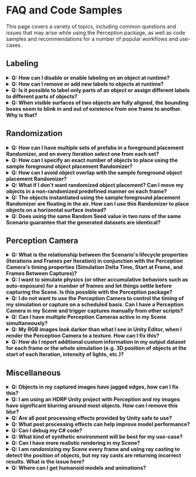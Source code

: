 # FAQ and Code Samples

This page covers a variety of topics, including common questions and issues that may arise while using the Perception package, as well as code samples and recommendations for a number of popular workflows and use-cases.

## <a name="labeling">Labeling</a> 


<details>
  <summary><strong>Q: How can I disable or enable labeling on an object at runtime?</strong></summary>
<br>
  
 You can turn labeling on and off on a GameObject by switching the enabled state of its `Labeling` component. For example:

  ```C#
  gameObject.GetComponent<Labeling>().enabled = false;  
  ```
 
---


</details>

<details>
  <summary><strong>Q: How can I remove or add new labels to objects at runtime?</strong></summary><br>

This can be achieved through modifying the `labels` list of the `Labeling` component. The key is to call `RefreshLabeling()` on the component after making any changes to the labels. Example:

```C#
var labeling = gameObject.GetComponent<Labeling>();
labeling.labels.Clear();
labeling.labels.Add("new-label");
labeling.RefreshLabeling();
```
Keep in mind that any new label added with this method should already be present in the Label Config attached to the Labeler that is supposed to label this object.

---
</details>

<details>
  <summary><strong>Q: Is it possible to label only parts of an object or assign different labels to different parts of objects?</strong></summary><br>

  Labeling works on the GameObject level, so to achieve the scenarios described here, you will need to break down your main object into multiple GameObjects parented to the same root object, and add `Labeling` components to each of the inner objects, as shown below.

<p align="center">
<img src="images/inner_objects.png" width="800"/>
</p>
  
  Alternatively, in cases where parts of the surface of the object need to be labeled (e.g. decals on objects), you can add labeled invisible surfaces on top of these sections. These invisible surfaces need to have a fully transparent material. To create an invisible material:

  * Create a new material (***Assets -> Create -> Material***) and name it `TransparentMaterial`
  * Set the **Surface Type** for the material to **Transparent**, and set the alpha channel of the **Base Map** color to 0.
    * For HDRP: In addition to the above, disable **Preserve specular lighting** 
   
  An example labeled output for an object with separate labels on inner objects and decals is shown below:

<p align="center">
<img src="images/inner_labels.gif" width="600"/>
</p> 

---
</details>

<details>
  <summary><strong>Q: When visible surfaces of two objects are fully aligned, the bounding boxes seem to blink in and out of existence from one frame to another. Why is that?</strong></summary><br>

This is due to a common graphics problem called *z-fighting*. This occurs when the shader can't decide which of the two surfaces to draw on top of the other, since they both have the exact same distance from the camera. To fix this, simply move one of the objects slightly so that the two problematic surfaces do not fully align.

---
</details>


## <a name="randomization">Randomization</a>

<details>
  <summary><strong>Q: How can I have multiple sets of prefabs in a foreground placement Randomizer, and on every Iteration select one from each set?</strong>
  </summary><br>

  This question is an example of more complex functionality that can be achieved by applying slight modifications to the provided sample Randomizers, or by creating completely custom ones by extending the `Randomizer` class. 

  Here, we have a variety of options toward achieving the described outcome. One simple method could be to add several more `GameObjectParameter` fields inside of the provided sample `ForegroundObjectPlacementRandomizer`. Each of these Parameters could hold one of our object lists. Then, on each iteration, we would fetch one prefab from each of the lists using the `Sample()` function of each Parameter. 
  
  The above solution can work but it is not modular enough, with the lists of prefabs not being reusable in other Randomizers.

  A better approach can be to define each prefab list separately as a scriptable object asset, and then just reference those scriptable objects inside of our foreground Randomizer. To do this, we first define a `PrefabCluster` class to hold a list of prefabs.

  ```C#
  using UnityEngine;
  using UnityEngine.Perception.Randomization.Parameters;

  [CreateAssetMenu(fileName="NewPrefabCluster", menuName="Test/PrefabCluster")]
  public class PrefabCluster : ScriptableObject
  {
      public GameObjectParameter clusterPrefabs;
  }
  ```

  We can now create a cluster asset using the ***Assets -> Create -> Test -> PrefabCluster*** menu option and populate its list of prefabs. Each cluster contains one `GameObjectParameter`, which will hold the list of prefabs and provide us with a `Sample()` function.

  To be able to edit these clusters with the same editor UI available for Randomizers, you will also need to add an empty custom editor for the `PrefabCluster` class that extends our bespoke `ParameterUIElementsEditor` class:

  ```C#
  using UnityEditor;
  using UnityEditor.Perception.Randomization;

  [CustomEditor(typeof(PrefabCluster))]
  public class PrefabClusterEditor : ParameterUIElementsEditor { }
  ```

  Note that any editor scripts must be placed inside a folder named "Editor" within your project. "Editor" is a special folder name in Unity that prevents editor code from compiling into a player during the build process. For example, the file path for the `PrefabClusterEditor` script above could be `.../Assets/Scripts/Editor/PrefabClusterEditor`.

  The ***Inspector*** view of a prefab cluster asset looks like below:

  <p align="center">
<img src="images/prefab_cluster.png" width="400"/>
</p>  

  Now all that is left is to use our prefab clusters inside a Randomizer. Here is some sample code:

  ```C#
  using System;
using UnityEngine;

[Serializable]
[UnityEngine.Perception.Randomization.Randomizers.AddRandomizerMenu("My Randomizers/Cluster Randomizer")]
public class ClusterRandomizer : UnityEngine.Perception.Randomization.Randomizers.Randomizer
{
    public PrefabCluster[] clusters;
    protected override void OnIterationStart()
    {
        //select a random prefab from each cluster
        foreach (var cluster in clusters)
        {
            var prefab = cluster.clusterPrefabs.Sample();
            //do things with this prefab, e.g. create instances of it, etc. 
        }
    }
}
  ```
This Randomizer takes a list of `PrefabCluster` assets, then, on each Iteration, it goes through all the provided clusters and samples one prefab from each. The ***Inspector*** view for this Randomizer looks like this:

<p align="center">
<img src="images/cluster_randomizer.png" width="400"/>
</p>  

---
</details>

<details>
  <summary><strong>Q: How can I specify an exact number of objects to place using the sample foreground object placement Randomizer?</strong> </summary><br>

The provided `ForegroundObjectPlacementRandomizer` uses Poisson Disk sampling to find randomly positioned points in the space denoted by the provided `Width` and `Height` values. The distance between the sampled points will be at equal to `Separation Distance`. The number of sampled points will be the maximum number of points in the given area that match these criteria.

Thus, to limit the number of spawned objects, you can simply introduce a hard limit in the `for` loop that iterates over the Poisson Disk samples, to break out of the loop if the limit is reached. For example:

```C#
protected override void OnIterationStart()
{
    var seed = SamplerState.NextRandomState();
    
    //retrieve points using Poisson Disk sampling
    var placementSamples = PoissonDiskSampling.GenerateSamples(
        placementArea.x, placementArea.y, separationDistance, seed);

    var offset = new Vector3(placementArea.x, placementArea.y, 0f) * -0.5f;

    var limit = 50;
    //maximum number of objects to place

    var instantiatedCount = 0;
    //iterate over all points
    foreach (var sample in placementSamples)
    {
        if (instantiatedCount == limit)
            break;

        instantiatedCount ++;        

        var instance = m_GameObjectOneWayCache.GetOrInstantiate(prefabs.Sample());
        instance.transform.position = new Vector3(sample.x, sample.y, depth) + offset;
    }
    placementSamples.Dispose();
}
```

This will guarantee an upper limit of 50 on the number of objects. To have exactly 50 objects, we need to make sure the `Separation Distance` is small enough for the given area, so that there is always at least 50 point samples found. Experiment with different values for the distance until you find one that produces the minimum number of points required.

---
</details>

<details>
  <summary><strong>Q: How can I avoid object overlap with the sample foreground object placement Randomizer?</strong></summary><br>

  There are a number of ways for procedurally placing objects while avoiding any overlap between them, and most of these methods can be rather complex and need to place objects in a sequence. All the modifications to the objects (like scale, rotation, etc.) would also need to happen before the next object is placed, so that the state of the world is fully known before each placement.

  Here, we are going to introduce a rather simple modification in the sample foreground placement code provided with the package. In each Iteration, a random scale factor is chosen, and then a desirable separation distance is calculated based on this scale factor and the list of given prefabs. We scale the objects here to introduce additional randomization, and the fact that once we have placed the objects we can no longer scale them.
  
  Based on the value given for `Non Overlap Guarantee`, this Randomizer can either reduce the amount of overlap or completely remove overlap. 

  ```C#
  using System;
using System.Collections.Generic;
using System.Linq;
using UnityEngine;
using UnityEngine.Perception.Randomization.Parameters;
using UnityEngine.Perception.Randomization.Randomizers;
using UnityEngine.Perception.Randomization.Randomizers.Utilities;
using UnityEngine.Perception.Randomization.Samplers;

[Serializable]
[AddRandomizerMenu("Example/No Overlap Foreground Object Placement Randomizer")]
public class NoOverlapForegroundObjectPlacementRandomizer : Randomizer
{
    public float depth;
    [Tooltip("Range of scales used for objects. All objects in each frame will use the same scale.")]
    public FloatParameter scaleParameter = new FloatParameter { value = new UniformSampler(4, 8) };
    public Vector2 placementArea;
    public GameObjectParameter prefabs;
    
    [Tooltip("Degree to which we can guarantee that no objects will overlap. Use 1 for no overlap and smaller values (down to 0) for more dense placement with a possibility of some overlap.")]
    public float nonOverlapGuarantee = 1;
    
    float m_ScaleFactor = 1f;
    GameObject m_Container;
    GameObjectOneWayCache m_GameObjectOneWayCache;
    Dictionary<GameObject, float> m_GameObjectBoundsSizeCache;
    List<GameObject> m_SelectedPrefabs;
    int m_SelectionPoolSizePerFrame = 1;
    FloatParameter m_IndexSelector = new FloatParameter { value = new UniformSampler(0, 1) };

    protected override void OnAwake()
    {
        m_Container = new GameObject("Foreground Objects");
        m_Container.transform.parent = scenario.transform;
        m_GameObjectOneWayCache = new GameObjectOneWayCache(
            m_Container.transform, prefabs.categories.Select(element => element.Item1).ToArray());
        m_GameObjectBoundsSizeCache = new Dictionary<GameObject, float>();
        m_SelectedPrefabs = new List<GameObject>();

        //Calculate the average bounds size for the prefabs included in this categorical parameter
        var averageBoundsSize = CalculateAverageBoundsSize();
        
        //Calculate average scale based on the scale range given
        var averageScale = 1f;
        var sampler = (UniformSampler)scaleParameter.value;
        if (sampler != null)
        {
            averageScale = (sampler.range.minimum + sampler.range.maximum) / 2;
        }

        //Use average bounds size and average scale to guess the maximum number of objects that can be placed without having them overlap. 
        //This is a heuristic to help us start the placement process. The actual number of items placed will usually be usually much smaller.
        m_SelectionPoolSizePerFrame = (int)(placementArea.x * placementArea.y / (averageBoundsSize * averageScale));
    }

    protected override void OnIterationStart()
    {
        m_ScaleFactor = scaleParameter.Sample();
        m_SelectedPrefabs.Clear();

        //Select a random number of prefabs for this frame. Placement calculations will be done based on this subset. 
        for (var i = 0; i < m_SelectionPoolSizePerFrame; i++)
        {
            var randIndex = (int)Mathf.Round((m_IndexSelector.Sample() * prefabs.categories.Count) - 0.5f);
            m_SelectedPrefabs.Add(prefabs.categories[randIndex].Item1);
        }

        //Calculate the minimum separation distance needed for the selected prefabs to not overlap.  
        var separationDistance = CalculateMaxSeparationDistance(m_SelectedPrefabs);
        var seed = SamplerState.NextRandomState();
        var placementSamples = PoissonDiskSampling.GenerateSamples(
            placementArea.x, placementArea.y, separationDistance, seed);
        var offset = new Vector3(placementArea.x, placementArea.y, 0f) * -0.5f;
        foreach (var sample in placementSamples)
        {
            //Pick a random prefab from the selected subset and instantiate it.
            var randIndex = (int)Mathf.Round((m_IndexSelector.Sample() * m_SelectedPrefabs.Count) - 0.5f);
            var instance = m_GameObjectOneWayCache.GetOrInstantiate(m_SelectedPrefabs[randIndex]);
            instance.transform.position = new Vector3(sample.x, sample.y, depth) + offset;
            instance.transform.localScale = Vector3.one * m_ScaleFactor;
        }

        placementSamples.Dispose();
    }

    protected override void OnIterationEnd()
    {
        m_GameObjectOneWayCache.ResetAllObjects();
    }

    /// <summary>
    /// Calculates the separation distance needed between placed objects to be sure that no two objects will overlap
    /// </summary><br>
    /// <returns>The max separation distance</returns>
    float CalculateMaxSeparationDistance(ICollection<GameObject> categories)
    {
        var maxBoundsSize = m_GameObjectBoundsSizeCache.Where(item => categories.Contains(item.Key)).Max(pair => pair.Value); 
        return maxBoundsSize * m_ScaleFactor * nonOverlapGuarantee;
    }

    float CalculateAverageBoundsSize()
    {
        foreach (var category in prefabs.categories)
        {
            var prefab = category.Item1;

            prefab.transform.localScale = Vector3.one;
            var renderers = prefab.GetComponentsInChildren<Renderer>();
            var totalBounds = new Bounds();
            foreach (var renderer in renderers)
            {
                totalBounds.Encapsulate(renderer.bounds);
            }

            var boundsSize = totalBounds.size.magnitude;
            m_GameObjectBoundsSizeCache.Add(prefab, boundsSize);
        }

        return m_GameObjectBoundsSizeCache.Values.Average();
    }
}

  ```
---
</details>

<details>
  <summary><strong>Q: What if I don't want randomized object placement? Can I move my objects in a non-randomized predefined manner on each frame?</strong> </summary><br>

Even though we call them Randomizers, you can use a Randomizer to perform any task through-out the execution lifecycle of your Scenario. The power of the Randomizers comes from the lifecycle hooks that they have into the Iteration and the Scenario, making it easy to know and guarantee when and in which order in the life of your simulation each piece of code runs. These functions include:
* `OnEnable`
* `OnAwake`
* `OnUpdate`
* `OnIterationStart`
* `OnIterationEnd`
* `OnScenarioStart`
* `OnScenarioComplete`
* `OnDisable`

So, in order to have deliberate non-random object movement, you will just need to put your object movement code inside of one of the recurrent lifecycle functions. `OnUpdate()` runs on every frame of the simulation, and `OnIterationStart()` runs every Iteration (which can be the same as each frame if you have only 1 frame per Iteration of your Scenario). For example, the code below moves all objects tagged with the component `ForwardMoverTag` by along their forward axis by 1 unit, on every Iteration. 

```C#
protected override void OnIterationStart()
{
    var tags = tagManager.Query<ForwardMoverTag>();
    foreach (var tag in tags)
    {
        tag.transform.Translate(Vector3.forward);
    }
}
```
---
</details>

<details>
  <summary><strong>Q: The objects instantiated using the sample foreground placement Randomizer are floating in the air. How can I use this Randomizer to place objects on a horizontal surface instead?</strong> </summary><br>

The objects instantiated by the sample foreground Randomizer are all parented to an object named `Foreground Objects` at the root of the Scene Hierarchy. To modify the orientation of the objects, you can simply rotate this parent object at the beginning of the Scenario. 

Alternatively, you could also place `Foreground Objects` inside another GameObject in the Scene using the `Transform.SetParent()` method, and then modifying the local position and and rotation of `Foreground Objects` in such a way that makes the objects appear on the surface of the parent GameObject. 

To achieve more natural placement, you could also use Unity's physics engine to drop the objects on a surface, let them settle, and then capture an image. To achieve this, you would just need to have sufficient frames in each Iteration of the Scenario (instead of the default 1 frame per iteration), and set your Perception Camera's capture interval to a large enough number that would make it capture each Iteration once after the objects have settled. This example is explained in more detail in the [Perception Camera](#perception-camera) section of this FAQ.

---
</details>

<details>
  <summary><strong>Q: Does using the same Random Seed value in two runs of the same Scenario guarantee that the generated datasets are identical?</strong></summary><br>

 If you only use the Samplers (and Parameters, which internally use Samplers) provided in the Perception package to generate random values throughout the Scenario's lifecycle and keep the `Random Seed` value unchanged, an identical sequence of random numbers will be generated every time the Scenario is run. This is because the Samplers obtain their seeds through continually mutating the provided global `Random Seed` in the Scenario.  

 Keep in mind that any change in the order of sampling or the number of samples obtained can lead to different outcomes. For example, if you change the order of Randomizers in the Scenario, the Samplers inside of these Randomizers will now execute in the new order, and thus, they will operate based on different seeds than before and generate different numbers. The same can happen if you add additional calls to a Sampler inside a Randomizer, causing the Samplers in later Randomizers to now use different seeds, since the global seed has been mutated more times than before.

 One more thing to keep in mind is that certain systems and components of Unity are not deterministic and can produce different outcomes in consecutive runs. Examples of this are the physics engine and the film grain post processing. Hence, if you need to guarantee that your simulation always produces the exact same dataset, make sure to research the various systems that you use to make sure they behave deterministically. 

---
</details>

## <a name="perception-camera">Perception Camera</a>

<details>
  <summary><strong>Q: What is the relationship between the Scenario's lifecycle properties (Iterations and Frames per Iteration) in conjunction with the Perception Camera's timing properties (Simulation Delta Time, Start at Frame, and Frames Between Captures)?</strong> </summary><br>

Each Iteration of the Scenario resets the Perception Camera's timing variables. Thus, you can think of each Iteration of the Scenario as one separate Perception Camera sequence, in which the camera's internal timing properties come into play. For instance, if you have 10 `Frames Per Iteration` on your Scenario, and your Perception Camera's `Start at Frame` value is set to 8, you will get two captures from the camera at the 9th and 10th frames of each Iteration (note that `Start at Frame` starts from 0). Similarly, you can use the `Frames Between Captures` to introduce intervals between captures. A value of 0 leads to all frames being captured.

---
</details>

<details>
  <summary><strong>Q: I want to simulate physics (or other accumulative behaviors such as auto-exposure) for a number of frames and let things settle before capturing the Scene. Is this possible with the Perception package?</strong></summary><br>

The Perception Camera can be set to capture at specific frame intervals, rather than every frame. The `Frames Between Captures` value is set to 0 by default, which causes the camera to capture all frames; however, you can change this to 1 to capture every other frame, or larger numbers to allow more time between captures. You can also have the camera start capturing at a certain frame rather the first frame, by setting the `Start at Frame` value to a value other than 0. All of this timing happens within each Iteration of the Scenario, and gets reset when you advance to the next Iteration. Therefore, the combination of these properties and the Scenario's `Frames Per Iteration` property allows you to randomize the state of your Scene at the start of each Iteration, let things run for a number of frames, and then capture the Scene at the end of the Iteration.

Suppose we need to drop a few objects into the Scene, let them interact physically and settle after a number of frames, and then capture their final state once. Afterwards, we want to repeat this cycle by randomizing the initial positions of the objects, dropping them, and capturing the final state again. We will set the Scenario's `Frames Per Iteration` to 300, which should be sufficient for the objects to get close to a settled position (this depends on the value you use for `Simulation Delta Time` in Perception Camera and the physical properties of the engine and objects, and can be found through experimentation). We also set the `Start at Frame` value of the Perception Camera to 290, and the `Frames Between Captures` to a sufficiently large number (like 100), so that we only get one capture per Iteration of the Scenario. The results look like below:


<p align="center">
<img src="images/object_drop.gif" width="700"/>
</p>  

Note how the bounding boxes only update after the objects are fairly settled. These are the points at which captures are happening.

---
</details>

<details>
  <summary><strong>Q: I do not want to use the Perception Camera to control the timing of my simulation or capture on a scheduled basis. Can I have a Perception Camera in my Scene and trigger captures manually from other scripts?</strong></summary><br>

Yes. The Perception Camera offers two trigger modes, `Scheduled` and `Manual`, and these can be chosen in the editor UI for the camera. If you select the `Manual` mode, you will be able to trigger captures by calling the `RequestCapture()` method of `PerceptionCamera`. In this mode, you still have an option to dictate your simulation delta time with this camera, in order to have deterministic simulation progress between rendered frames. This is controlled using the `Affect Simulation Timing` checkbox.

---
</details>


<details>
  <summary><strong>Q: Can I have multiple Perception Cameras active in my Scene simultaneously?</strong></summary><br>

We currently do not support multiple active Perception Cameras, but you may be able to get things working partially if you clone the repository and modify parts of the code to fix some of the more easy-to-fix issues such as file sharing errors. You would also need to use render textures on all cameras. That said, there are still issues with the render pipeline that may prevent you from using Labelers of the same kind with different Label Configs on these cameras.

However, you can have more than one Perception Camera in the Scene, if only one is active when the simulation starts. Therefore, one possible workaround, if your simulation is fully deterministic from one run to the next, would be to run the simulation more than once, each time with one of the cameras active. While not ideal, this will at least let you generate matching datasets.

---
</details>

<details>
  <summary><strong>Q: My RGB images look darker than what I see in Unity Editor, when I render the Perception Camera to a texture. How can I fix this?</strong>
</summary><br>

This issue is caused by the color format of the texture. In the ***Inspector** view of the render texture, set color format to `R8G8B8A8_SRGB`.

---
</details>

<details>
  <summary><strong>Q: How do I report additional custom information in my output dataset for each frame or the whole simulation (e.g. 3D position of objects at the start of each Iteration, intensity of lights, etc.)?</strong>
</summary><br>

This can be done by adding custom annotations to your dataset. Have a look at [this](https://github.com/Unity-Technologies/com.unity.perception/blob/master/com.unity.perception/Documentation%7E/DatasetCapture.md) page for an explanation, as well as an example for how to do this. 

---
</details>

## <a name="miscellaneous">Miscellaneous</a>

<details>
  <summary><strong>Q: Objects in my captured images have jagged edges, how can I fix this?</strong>
</summary><br>

This is a common issue with rendering graphics into pixel grids (digital images), when the resolution of the grid is not high enough to perfectly display the slanting lines in the image. The common solution to this issue is the use of anti-aliasing methods, and Unity offers a number of these in both URP and HDRP. To experiment with anti-aliasing, go to the ***Inspector*** view of your Perception Camera object and in the Camera component, change `Anti-aliasing` from `None` to another option.

---
</details>

<details>
  <summary><strong>Q: I am using an HDRP Unity project with Perception and my images have significant blurring around most objects. How can I remove this blur?</strong>
</summary><br>

The effect you are observing here is motion blur, which is happens because the placement Randomizers used in the Perception tutorial cache their instantiated objects from one frame to the next, and move them to new locations on each frame instead of destroying them and creating new ones. This "motion" of the objects causes the motion blur effect to kick in. 


HDRP projects have motion blur and a number of other post processing effects enabled by default. To disable motion blur or any other effect, follow these steps:
1. Create an empty GameObject in your Scene and add a Volume component to it.
2. Set the Volume's profile to the **Volume Global** asset.
3. Uncheck the **Motion Blur** option.


<p align="center">
<img src="images/volume.png" width="500"/>
</p>  

---
</details>

<details>
  <summary><strong>Q: Are all post processing effects provided by Unity safe to use?</strong>
</summary><br>

A couple of important notes to keep in mind with post-processing revolve around randomness:

  * Some effects need to be Randomized from frame to frame, e.g. Film Grain). The Film Grain effect provided by Unity is not sufficiently randomized for model training and can thus mislead your CV model in the training process. 
  * Even if an effect is properly randomized, using it would make your overall randomization strategy non-deterministic, as it would use random number generators outside of the Perception package provided Samplers. 

To make sure you do not run into insufficient randomization or non-determinism, it would be best to implement effects such as Film Grain yourself and only use the Perception provided Samplers and Parameters in order to guarantee determinism.

---
</details>

<details>
  <summary><strong>Q: What post processing effects can help improve model performance?</strong>
</summary><br>

Based on our experiments, randomizing contrast, saturation, lens blur, and lens distortion can help significantly improve the performance of your CV model. We recommend experimenting with these as well as other effects to determine those that work best for your use-case.

---
</details>

<details>
  <summary><strong>Q: Can I debug my C# code?</strong>
</summary><br>

Unity projects can be debugged using external editors such as Visual Studio or JetBrains Rider. For local development and debugging, you will first need to clone the Perception repository to disk and add the Perception package from this cloned repository to your Unity project. Then, in Unity Editor, go to ***Edit (or "Unity" on OSX) -> Preferences -> External Tools***. Select your preferred editor as the External Script Editor, and enable 
**General .csproj files** for at least **Embedded packages** and **Local packages**. This will allow you to quickly navigate through the code-base for the Perception package and internal Unity Editor packages.

All you need to do now is to double click any of the Perception package's C# script files from inside Unity Editor's **Project** window. The files are located in `Assets/Perception`. Double clicking will open them in your external editor of choice, and you will be able to attach the debugger to Unity.

---
</details>


<details>
  <summary><strong>Q: What kind of synthetic environment will be best for my use-case?</strong>
</summary><br>

It is difficult to say what type of synthetic environment would lead to the best model performance. It is best to carry out small and quick experiments with both random unstructured environments (such as the [SynthDet](https://github.com/Unity-Technologies/SynthDet) project) and more structured ones that may resemble real environments in which prediction will need to happen. This will help identify the types of environments and randomizations that work best for each specific use-case. The beauty of synthetic data is that you can try these experiments fairly quickly.

Here are a few of blog posts to give you some ideas: [1](https://blog.unity.com/technology/synthetic-data-simulating-myriad-possibilities-to-train-robust-machine-learning-models), [2](https://blog.unity.com/technology/use-unitys-perception-tools-to-generate-and-analyze-synthetic-data-at-scale-to-train), [3](https://blog.unity.com/technology/training-a-performant-object-detection-ml-model-on-synthetic-data-using-unity-perception), [4](https://blog.unity.com/technology/supercharge-your-computer-vision-models-with-synthetic-datasets-built-by-unity), [5](https://blog.unity.com/technology/boosting-computer-vision-performance-with-synthetic-data).

---
</details>


<details>
  <summary><strong>Q: Can I have more realistic rendering in my Scene?</strong>
</summary><br>

A project's lighting configuration typically has the greatest influence over the final rendered output over any other simulation property. Unity has many lighting options, each of which is designed as a different trade-off between performance and realism/capability. The 3 most pertinent options that you will likely be interested in are:

* URP baked lighting: The Universal Render Pipeline offers the most performant lighting configurations by using an offline baking process to generate realistic bounce lighting within a static scene and then using simple shadow mapped dynamic lights in conjunctions with light probes to make dynamic (or randomized) objects "fit" into the baked scene. This option provides high performance, but lacks the visual fidelity needed for interior environments and is geared toward more outdoor-like settings. Also, depending on scene randomization complexity, light baking might not be the best option. Randomly generated scenes will often place objects and adjust lighting in ways that make the new scene incompatible with the original baked lighting configuration.

* HDRP lighting: A default HDRP scene offers a step toward more realistic environments with a much larger array of lighting settings (soft shadows, multiple dynamic lights, etc.) and a host of additional real-time effects like camera exposure and screen space ambient occlusion. A warning though: real time screen space effects may make your scene "look better", but the way these effects are calculated is not based on how light works in the real world, so realism may vary. Another huge advantage of HDRP is the potential to have moderately realistic lighting without baking your lighting configuration (though you can integrate light baking if you want to). However, there is no real-time global illumination option in default HDRP, meaning that your scene will not simulate complex real world light behavior such as light bouncing, light bleeding, or realistic shadows for dynamic scenes. This can result in unrealistically dark scenes when only using directional lights and windows (without extra interior lights to brighten things up). Overall though, HDRP offers a good compromise between performance and realism for some use cases.

* HDRP DXR (DirectX Raytracing): Unity offers some preview ray tracing features in its latest editor versions that can be used to drastically improve the realism of your scene. Here are the pros and cons of DXR:
  * Pros:
    * Can simulate more realistic light behaviors (light bouncing, light color bleeding, and realistic shadows)
    * No light baking required
  * Cons:
    * Requires special hardware to run (Nvidia RTX graphics cards)
    * Time consuming to render (relative to default HDRP). Some lighting options (Global Illumination) are less expensive then others (Path Tracing).
    * More complicated to configure
    * These features are still in preview and subject to change
 
A visual comparison of the different lighting configurations in HDRP is shown below. The Scene includes one directional light and one dim point light on the ceiling.

Default HDRP:

<p align="center">
<img src="images/hdrp.png" width="700"/>
</p>  

HDRP with Global Illumination (notice how much brighter the scene is with ray traced light bouncing):

<p align="center">
<img src="images/hdrp_rt_gi.png" width="700"/>
</p>  

HDRP with Path Tracing (128 samples) (notice the red light bleeding from the cube onto the floor and the increased shadow quality):

<p align="center">
<img src="images/hdrp_pt_128_samples.png" width="700"/>
</p>  

HDRP with Path Tracing (4096 samples) (more samples leads to less ray tracing noise but also a longer time to render):

<p align="center">
<img src="images/hdrp_pt_4096_samples.png" width="700"/>
</p>  

---
</details>

<details>
  <summary><strong>Q: I am randomizing my Scene every frame and using ray casting to detect the position of objects, but my ray casts are returning incorrect results. What is the issue here?</strong>
</summary><br>

The physics engine needs to catch up with the position and rotation of your objects and is typically a frame behind. When you randomize things every frame, the physics engine can never cath up. To fix this, call `Physics.SyncTransforms` just before calling any ray casting methods.

---
</details>

<details>
  <summary><strong>Q: Where can I get humanoid models and animations?</strong>
</summary><br>

One useful resource for humanoid characters and animations is [Mixamo](https://www.mixamo.com/#/?page=1&type=Motion%2CMotionPack).

---
</details>
